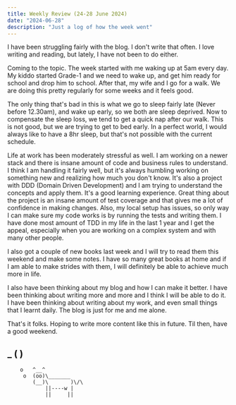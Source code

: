 ```yaml
---
title: Weekly Review (24-28 June 2024)
date: "2024-06-28"
description: "Just a log of how the week went"
---
```


I have been struggling fairly with the blog. I don't write that often. I love writing and reading, but lately, I have not been to do either.

Coming to the topic. The week started with me waking up at 5am every day. My kiddo started Grade-1 and we need to wake up, and get him ready for school and drop him to school. After that, my wife and  I go for a walk. We are doing this pretty regularly for some weeks and it feels good.

The only thing that's bad in this is what we go to sleep fairly late (Never before 12.30am), and wake up early, so we both are sleep deprived. Now to compensate the sleep loss, we tend to get a quick nap after our walk. This is not good, but we are trying to get to bed early. In a perfect world, I would always like to have a 8hr sleep, but that's not possible with the current schedule.

Life at work has been moderately stressful as well. I am working on a newer stack and there is insane amount of code and business rules to understand. I think I am handling it fairly well, but it's always humbling working on something new and realizing how much you don't know. It's also a project with DDD (Domain Driven Development) and I am trying to understand the concepts and apply them. It's a good learning experience. Great thing about the project is an insane amount of test coverage and that gives me a lot of confidence in making changes. Also, my local setup has issues, so only way I can make sure my code works is by running the tests and writing them.  I have done most amount of TDD in my life in the last 1 year and I get the appeal, especially when you are working on a complex system and with many other people.

I also got a couple of new books last week and I will try to read them this weekend and make some notes. I have so many great books at home and if I am able to make strides with them, I will definitely be able to achieve much more in life.

I also have been thinking about my blog and how I can make it better. I have been thinking about writing more and more and I think I will be able to do it. I have been thinking about writing about my work, and even small things that I learnt daily. The blog is just for me and me alone.

That's it folks. Hoping to write more content like this in future. Til then, have a good weekend.


 _
(   )
 -
        o   ^__^
         o  (oo)\_______
            (__)\       )\/\
                ||----w |
                ||     ||


